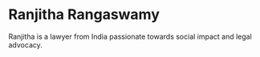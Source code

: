 # Ranjitha Rangaswamy
Ranjitha is a lawyer from India passionate towards social impact and legal advocacy. 
